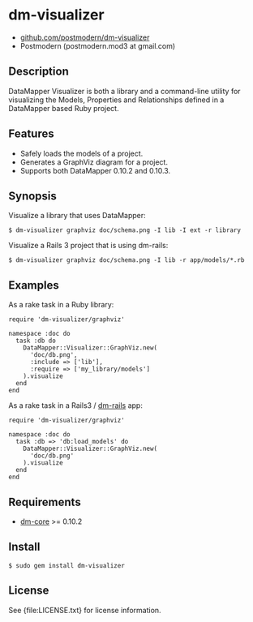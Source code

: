 # dm-visualizer

* [github.com/postmodern/dm-visualizer](http://github.com/postmodern/dm-visualizer/)
* Postmodern (postmodern.mod3 at gmail.com)

## Description

DataMapper Visualizer is both a library and a command-line utility for
visualizing the Models, Properties and Relationships defined in a
DataMapper based Ruby project.

## Features

* Safely loads the models of a project.
* Generates a GraphViz diagram for a project.
* Supports both DataMapper 0.10.2 and 0.10.3.

## Synopsis

Visualize a library that uses DataMapper:

    $ dm-visualizer graphviz doc/schema.png -I lib -I ext -r library

Visualize a Rails 3 project that is using dm-rails:

    $ dm-visualizer graphviz doc/schema.png -I lib -r app/models/*.rb

## Examples

As a rake task in a Ruby library:

    require 'dm-visualizer/graphviz'

    namespace :doc do
      task :db do
        DataMapper::Visualizer::GraphViz.new(
          'doc/db.png',
          :include => ['lib'],
          :require => ['my_library/models']
        ).visualize
      end
    end

As a rake task in a Rails3 / [dm-rails](http://github.com/datamapper/dm-rails) app:

    require 'dm-visualizer/graphviz'

    namespace :doc do
      task :db => 'db:load_models' do
        DataMapper::Visualizer::GraphViz.new(
          'doc/db.png'
        ).visualize
      end
    end

## Requirements

* [dm-core](http://github.com/datamapper/dm-core) >= 0.10.2

## Install

    $ sudo gem install dm-visualizer

## License

See {file:LICENSE.txt} for license information.

